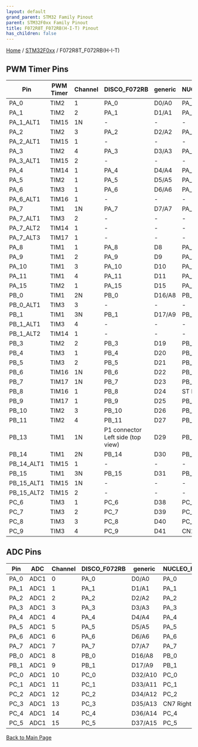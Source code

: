 ```yaml
---
layout: default
grand_parent: STM32 Family Pinout
parent: STM32F0xx Family Pinout
title: F072R8T_F072RB(H-I-T) Pinout
has_children: false
---
```


[Home](../../index) / [STM32F0xx](../index) / F072R8T_F072RB(H-I-T)

## PWM Timer Pins

| Pin | PWM Timer | Channel | DISCO_F072RB | generic | NUCLEO_F072RB | PYBSTICK26_DUINO |
| --- | --- | --- | --- | --- | --- | --- |
| PA_0 | TIM2 | 1 | PA_0 | D0/A0 | PA_0 | PA_0 |
| PA_1 | TIM2 | 2 | PA_1 | D1/A1 | PA_1 | - |
| PA_1_ALT1 | TIM15 | 1N | - | - | - | - |
| PA_2 | TIM2 | 3 | PA_2 | D2/A2 | PA_2 | PA_2 |
| PA_2_ALT1 | TIM15 | 1 | - | - | - | - |
| PA_3 | TIM2 | 4 | PA_3 | D3/A3 | PA_3 | PA_3 |
| PA_3_ALT1 | TIM15 | 2 | - | - | - | - |
| PA_4 | TIM14 | 1 | PA_4 | D4/A4 | PA_4 | PA_4 |
| PA_5 | TIM2 | 1 | PA_5 | D5/A5 | PA_5 | PA_5 |
| PA_6 | TIM3 | 1 | PA_6 | D6/A6 | PA_6 | - |
| PA_6_ALT1 | TIM16 | 1 | - | - | - | - |
| PA_7 | TIM1 | 1N | PA_7 | D7/A7 | PA_7 | PA_7 |
| PA_7_ALT1 | TIM3 | 2 | - | - | - | - |
| PA_7_ALT2 | TIM14 | 1 | - | - | - | - |
| PA_7_ALT3 | TIM17 | 1 | - | - | - | - |
| PA_8 | TIM1 | 1 | PA_8 | D8 | PA_8 | - |
| PA_9 | TIM1 | 2 | PA_9 | D9 | PA_9 | - |
| PA_10 | TIM1 | 3 | PA_10 | D10 | PA_10 | PA_10 |
| PA_11 | TIM1 | 4 | PA_11 | D11 | PA_11 | PA_11 |
| PA_15 | TIM2 | 1 | PA_15 | D15 | PA_15 | PA_15 |
| PB_0 | TIM1 | 2N | PB_0 | D16/A8 | PB_0 | PB_0 |
| PB_0_ALT1 | TIM3 | 3 | - | - | - | - |
| PB_1 | TIM1 | 3N | PB_1 | D17/A9 | PB_1 | PB_1 |
| PB_1_ALT1 | TIM3 | 4 | - | - | - | - |
| PB_1_ALT2 | TIM14 | 1 | - | - | - | - |
| PB_3 | TIM2 | 2 | PB_3 | D19 | PB_3 | PB_3 |
| PB_4 | TIM3 | 1 | PB_4 | D20 | PB_4 | PB_4 |
| PB_5 | TIM3 | 2 | PB_5 | D21 | PB_5 | - |
| PB_6 | TIM16 | 1N | PB_6 | D22 | PB_6 | PB_6 |
| PB_7 | TIM17 | 1N | PB_7 | D23 | PB_7 | - |
| PB_8 | TIM16 | 1 | PB_8 | D24 | ST Morpho | PB_8 |
| PB_9 | TIM17 | 1 | PB_9 | D25 | PB_9 | PB_9 |
| PB_10 | TIM2 | 3 | PB_10 | D26 | PB_10 | PB_10 |
| PB_11 | TIM2 | 4 | PB_11 | D27 | PB_11 | - |
| PB_13 | TIM1 | 1N | P1 connector Left side (top view) | D29 | PB_13 | PB_13 |
| PB_14 | TIM1 | 2N | PB_14 | D30 | PB_14 | PB_14 |
| PB_14_ALT1 | TIM15 | 1 | - | - | - | - |
| PB_15 | TIM1 | 3N | PB_15 | D31 | PB_15 | - |
| PB_15_ALT1 | TIM15 | 1N | - | - | - | - |
| PB_15_ALT2 | TIM15 | 2 | - | - | - | - |
| PC_6 | TIM3 | 1 | PC_6 | D38 | PC_6 | PC_6 |
| PC_7 | TIM3 | 2 | PC_7 | D39 | PC_7 | PC_7 |
| PC_8 | TIM3 | 3 | PC_8 | D40 | PC_8 | - |
| PC_9 | TIM3 | 4 | PC_9 | D41 | CN10 Right side | - |


## ADC Pins

| Pin | ADC | Channel | DISCO_F072RB | generic | NUCLEO_F072RB | PYBSTICK26_DUINO |
| --- | --- | --- | --- | --- | --- | --- |
| PA_0 | ADC1 | 0 | PA_0 | D0/A0 | PA_0 | PA_0 |
| PA_1 | ADC1 | 1 | PA_1 | D1/A1 | PA_1 | - |
| PA_2 | ADC1 | 2 | PA_2 | D2/A2 | PA_2 | PA_2 |
| PA_3 | ADC1 | 3 | PA_3 | D3/A3 | PA_3 | PA_3 |
| PA_4 | ADC1 | 4 | PA_4 | D4/A4 | PA_4 | PA_4 |
| PA_5 | ADC1 | 5 | PA_5 | D5/A5 | PA_5 | PA_5 |
| PA_6 | ADC1 | 6 | PA_6 | D6/A6 | PA_6 | - |
| PA_7 | ADC1 | 7 | PA_7 | D7/A7 | PA_7 | PA_7 |
| PB_0 | ADC1 | 8 | PB_0 | D16/A8 | PB_0 | PB_0 |
| PB_1 | ADC1 | 9 | PB_1 | D17/A9 | PB_1 | PB_1 |
| PC_0 | ADC1 | 10 | PC_0 | D32/A10 | PC_0 | - |
| PC_1 | ADC1 | 11 | PC_1 | D33/A11 | PC_1 | - |
| PC_2 | ADC1 | 12 | PC_2 | D34/A12 | PC_2 | - |
| PC_3 | ADC1 | 13 | PC_3 | D35/A13 | CN7 Right Side | PC_3 |
| PC_4 | ADC1 | 14 | PC_4 | D36/A14 | PC_4 | - |
| PC_5 | ADC1 | 15 | PC_5 | D37/A15 | PC_5 | PC_5 |


[Back to Main Page](../../index)